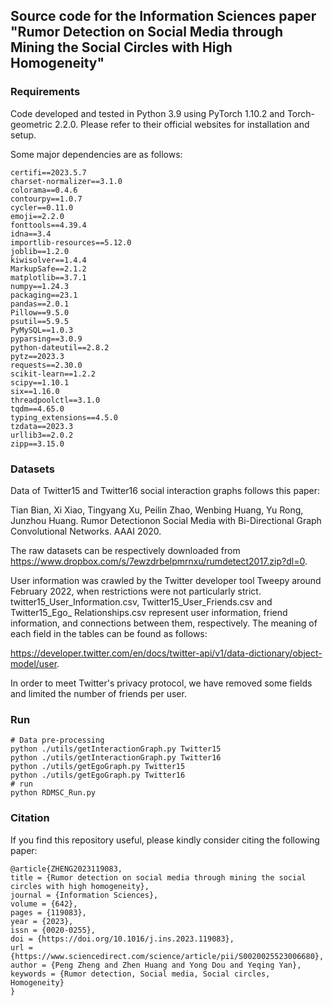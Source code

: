 ## Source code for the Information Sciences paper "Rumor Detection on Social Media through Mining the Social Circles with High Homogeneity"

### Requirements

Code developed and tested in Python 3.9 using PyTorch 1.10.2 and Torch-geometric 2.2.0. Please refer to their official websites for installation and setup.

Some major dependencies are as follows:

```
certifi==2023.5.7
charset-normalizer==3.1.0
colorama==0.4.6
contourpy==1.0.7
cycler==0.11.0
emoji==2.2.0
fonttools==4.39.4
idna==3.4
importlib-resources==5.12.0
joblib==1.2.0
kiwisolver==1.4.4
MarkupSafe==2.1.2
matplotlib==3.7.1
numpy==1.24.3
packaging==23.1
pandas==2.0.1
Pillow==9.5.0
psutil==5.9.5
PyMySQL==1.0.3
pyparsing==3.0.9
python-dateutil==2.8.2
pytz==2023.3
requests==2.30.0
scikit-learn==1.2.2
scipy==1.10.1
six==1.16.0
threadpoolctl==3.1.0
tqdm==4.65.0
typing_extensions==4.5.0
tzdata==2023.3
urllib3==2.0.2
zipp==3.15.0
```

### Datasets

Data of Twitter15 and Twitter16 social interaction graphs follows this paper:

Tian Bian, Xi Xiao, Tingyang Xu, Peilin Zhao, Wenbing Huang, Yu Rong, Junzhou Huang. Rumor Detectionon Social Media with Bi-Directional Graph Convolutional Networks. AAAI 2020.

The raw datasets can be respectively downloaded from https://www.dropbox.com/s/7ewzdrbelpmrnxu/rumdetect2017.zip?dl=0.

User information was crawled by the Twitter developer tool Tweepy around February 2022, when restrictions were not particularly strict. twitter15_User_Information.csv, Twitter15_User_Friends.csv and Twitter15_Ego_ Relationships.csv represent user information, friend information, and connections between them, respectively. The meaning of each field in the tables can be found as follows:

https://developer.twitter.com/en/docs/twitter-api/v1/data-dictionary/object-model/user.

In order to meet Twitter's privacy protocol, we have removed some fields and limited the number of friends per user.

### Run

```
# Data pre-processing
python ./utils/getInteractionGraph.py Twitter15
python ./utils/getInteractionGraph.py Twitter16
python ./utils/getEgoGraph.py Twitter15
python ./utils/getEgoGraph.py Twitter16
# run
python RDMSC_Run.py
```

### Citation

If you find this repository useful, please kindly consider citing the following paper:

```
@article{ZHENG2023119083,
title = {Rumor detection on social media through mining the social circles with high homogeneity},
journal = {Information Sciences},
volume = {642},
pages = {119083},
year = {2023},
issn = {0020-0255},
doi = {https://doi.org/10.1016/j.ins.2023.119083},
url = {https://www.sciencedirect.com/science/article/pii/S0020025523006680},
author = {Peng Zheng and Zhen Huang and Yong Dou and Yeqing Yan},
keywords = {Rumor detection, Social media, Social circles, Homogeneity}
}
```

